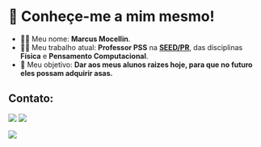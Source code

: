 # 👋 Conheçe-me a mim mesmo!

- :raising_hand_man: Meu nome: **Marcus Mocellin**.
- :man_teacher: Meu trabalho atual: **Professor PSS** na **[SEED/PR](https://www.educacao.pr.gov.br/)**, das disciplinas **Física** e **Pensamento Computacional**.
- :dart: Meu objetivo: **Dar aos meus alunos raizes hoje, para que no futuro eles possam adquirir asas.**

## Contato:
<a href = "mailto:professor.mocellin@gmail.com"><img src="https://img.shields.io/badge/Gmail-D14836?style=for-the-badge&logo=gmail&logoColor=white" target="_blank"></a>
<a href="https://www.linkedin.com/in/marcus-mocellin/" target="_blank"><img src="https://img.shields.io/badge/-LinkedIn-%230077B5?style=for-the-badge&logo=linkedin&logoColor=white" target="_blank"></a>

![](https://komarev.com/ghpvc/?username=marcus-mocellin&style=for-the-badge)

<!---
marcus-mocellin/marcus-mocellin is a ✨ special ✨ repository because its `README.md` (this file) appears on your GitHub profile.
You can click the Preview link to take a look at your changes.
--->
